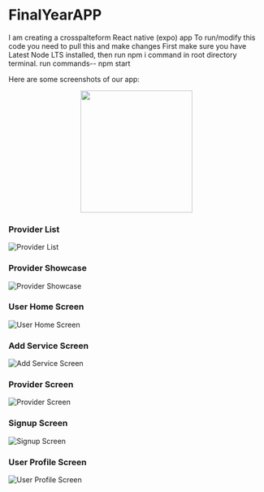 # FinalYearAPP
I am creating a crosspalteform React native (expo) app 
To run/modify this code you need to pull this and make changes
First make sure you have Latest Node LTS installed,
then run npm i command in root directory terminal.
run commands--
npm start 


Here are some screenshots of our app:
<p align="center">
  <img src="/Screenshots/Login.png" width="220" height="240" />
</p>


### Provider List
![Provider List](Screenshots/ProviderList.png)

### Provider Showcase
![Provider Showcase](Screenshots/ProviderShocase.png)

### User Home Screen
![User Home Screen](Screenshots/User_HomeScreen.png)

### Add Service Screen
![Add Service Screen](Screenshots/addservice.png)

### Provider Screen
![Provider Screen](Screenshots/provider.png)

### Signup Screen
![Signup Screen](Screenshots/signup.png)

### User Profile Screen
![User Profile Screen](Screenshots/userProfile.png)
